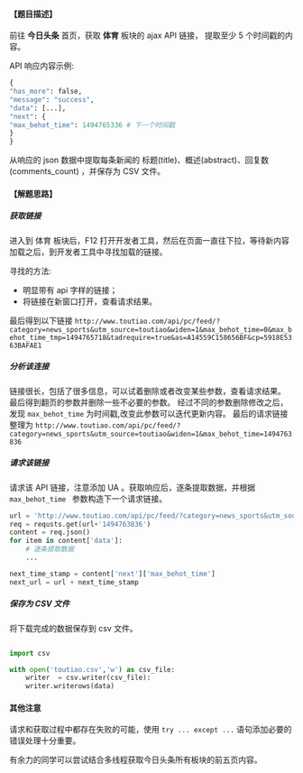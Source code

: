 #### 【题目描述】

前往 **今日头条** 首页，获取 **体育** 板块的 ajax API 链接，
提取至少 5 个时间戳的内容。

API 响应内容示例:

```python
{
"has_more": false,  
"message": "success",
"data": [...],
"next": {
"max_behot_time": 1494765336 # 下一个时间戳
}
}

```

从响应的 json 数据中提取每条新闻的 标题(title)、概述(abstract)、回复数(comments_count) ，并保存为 CSV 文件。

#### 【解题思路】

##### 获取链接

进入到 体育 板块后，F12 打开开发者工具，然后在页面一直往下拉，等待新内容加载之后，到开发者工具中寻找加载的链接。

寻找的方法:
- 明显带有 api 字样的链接；
- 将链接在新窗口打开，查看请求结果。

最后得到以下链接 `http://www.toutiao.com/api/pc/feed/?category=news_sports&utm_source=toutiao&widen=1&max_behot_time=0&max_behot_time_tmp=1494765718&tadrequire=true&as=A14559C158656BF&cp=5918E5363BAFAE1
`

##### 分析该连接

链接很长，包括了很多信息，可以试着删除或者改变某些参数，查看请求结果。
最后得到翻页的参数并删除一些不必要的参数。
经过不同的参数删除修改之后，发现 `max_behot_time` 为时间戳,改变此参数可以迭代更新内容。
最后的请求链接整理为 `http://www.toutiao.com/api/pc/feed/?category=news_sports&utm_source=toutiao&widen=1&max_behot_time=1494763836`

##### 请求该链接

请求该 API 链接，注意添加 UA 。获取响应后，逐条提取数据，并根据 `max_behot_time ` 参数构造下一个请求链接。

```python
url = 'http://www.toutiao.com/api/pc/feed/?category=news_sports&utm_source=toutiao&widen=1&max_behot_time='
req = requsts.get(url+'1494763836')
content = req.json()
for item in content['data']:
    # 逐条提取数据
    ...

next_time_stamp = content['next']['max_behot_time']
next_url = url + next_time_stamp


```

##### 保存为 CSV 文件

将下载完成的数据保存到 csv 文件。

```python

import csv

with open('toutiao.csv','w') as csv_file:
    writer  = csv.writer(csv_file):
    writer.writerows(data)

```

#### 其他注意

请求和获取过程中都存在失败的可能，使用 `try ... except ...` 语句添加必要的错误处理十分重要。

有余力的同学可以尝试结合多线程获取今日头条所有板块的前五页内容。
